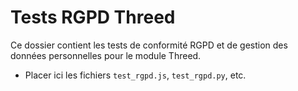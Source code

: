 # Tests RGPD Threed

Ce dossier contient les tests de conformité RGPD et de gestion des données personnelles pour le module Threed.

- Placer ici les fichiers `test_rgpd.js`, `test_rgpd.py`, etc.
